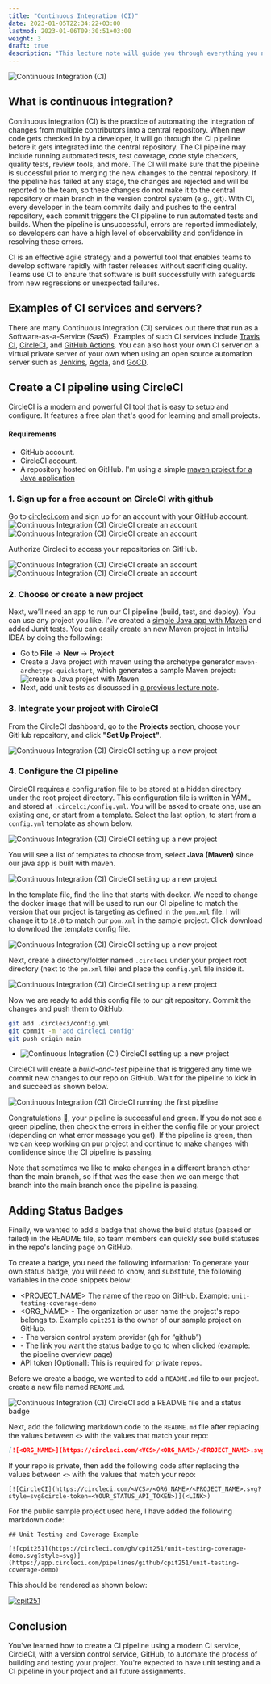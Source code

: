 ```yaml
---
title: "Continuous Integration (CI)"
date: 2023-01-05T22:34:22+03:00
lastmod: 2023-01-06T09:30:51+03:00
weight: 3
draft: true
description: "This lecture note will guide you through everything you need to know about continuous integration (CI). We’ll go through an example of how to use a CI service (circleCI) with a version control service (GitHub) to automate the process of building and testing your software."
---
```


![Continuous Integration (CI)](/images/notes/ci/continuous-integration-CI.png)

## What is continuous integration?

Continuous integration (CI) is the practice of automating the integration of changes from multiple contributors into a central repository. When new code gets checked in by a developer, it will go through the CI pipeline before it gets integrated into the central repository. The CI pipeline may include running automated tests, test coverage, code style checkers, quality tests, review tools, and more. The CI will make sure that the pipeline is successful prior to merging the new changes to the central repository. If the pipeline has failed at any stage, the changes are rejected and will be reported to the team, so these changes do not make it to the central repository or main branch in the version control system (e.g., git). With CI, every developer in the team commits daily and pushes to the central repository, each commit triggers the CI pipeline to run automated tests and builds. When the pipeline is unsuccessful, errors are reported immediately, so developers can have a high level of observability and confidence in resolving these errors.

CI is an effective agile strategy and a powerful tool that enables teams to develop software rapidly with faster releases without sacrificing quality. Teams use CI to ensure that software is built successfully with safeguards from new regressions or unexpected failures.


## Examples of CI services and servers?
There are many Continuous Integration (CI) services out there that run as a Software-as-a-Service (SaaS). Examples of such CI services include [Travis CI](https://www.travis-ci.com), [CircleCI](https://circleci.com/), and [GitHub Actions](https://docs.github.com/en/actions).
 You can also host your own CI server on a virtual private server of your own when using an open source automation server such as [Jenkins](https://www.jenkins.io/), [Agola](https://agola.io/), and [GoCD](https://www.gocd.org/).


## Create a CI pipeline using CircleCI
CircleCI is a modern and powerful CI tool that is easy to setup and configure. It features a free plan that's good for learning and small projects.

#### Requirements
- GitHub account.
- CircleCI account.
- A repository hosted on GitHub. I'm using a simple [maven project for a Java application]()

### 1. Sign up for a free account on CircleCI with github

Go to [circleci.com](https://circleci.com) and sign up for an account with your GitHub account.
![Continuous Integration (CI) CircleCI create an account](/images/notes/ci/step-0.png)
![Continuous Integration (CI) CircleCI create an account](/images/notes/ci/step-1.png)

Authorize Circleci to access your repositories on GitHub.

![Continuous Integration (CI) CircleCI create an account](/images/notes/ci/step-3.png)
![Continuous Integration (CI) CircleCI create an account](/images/notes/ci/step-4.png)

### 2. Choose or create a new project
Next, we’ll need an app to run our CI pipeline (build, test, and deploy). You can use any project you like. I’ve created a [simple Java app with Maven](https://github.com/cpit251/unit-testing-coverage-demo) and added Junit tests. You can easily create an new Maven project in IntelliJ IDEA by doing the following:
  - Go to **File** -> **New**  -> **Project**
  - Create a Java project with maven using the archetype generator `maven-archetype-quickstart`, which generates a sample Maven project:
  ![create a Java project with Maven](/images/notes/ci/idea-new-maven.png)
  - Next, add unit tests as discussed in [a previous lecture note](/notes/unit-testing).

### 3. Integrate your project with CircleCI
From the CircleCI dashboard, go to the **Projects** section, choose your GitHub repository, and click **"Set Up Project"**.

![Continuous Integration (CI) CircleCI setting up a new project](/images/notes/ci/step-5.png)

### 4. Configure the CI pipeline
CircleCI requires a configuration file to be stored at a hidden directory under the root project directory. This configuration file is written in YAML and stored at `.circelci/config.yml`. You will be asked to create one, use an existing one, or start from a template. Select the last option, to start from a `config.yml` template as shown below.

![Continuous Integration (CI) CircleCI setting up a new project](/images/notes/ci/step-6.png)

You will see a list of templates to choose from, select **Java (Maven)** since our java app is built with maven.

![Continuous Integration (CI) CircleCI setting up a new project](/images/notes/ci/step-7.png)

In the template file, find the line that starts with docker. We need to change the docker image that will be used to run our CI pipeline to match the version that our project is targeting as defined in the `pom.xml` file. I will change it to `18.0` to match our `pom.xml` in the sample project. Click download to download the template config file.

![Continuous Integration (CI) CircleCI setting up a new project](/images/notes/ci/step-8.png)


Next, create a directory/folder named `.circleci` under your project root directory (next to the `pm.xml` file) and place the `config.yml` file inside it.

![Continuous Integration (CI) CircleCI setting up a new project](/images/notes/ci/step-9.png)


Now we are ready to add this config file to our git repository. Commit the changes and push them to GitHub.

```bash
git add .circleci/config.yml
git commit -m 'add circleci config'
git push origin main
```
- ![Continuous Integration (CI) CircleCI setting up a new project](/images/notes/ci/step-10.png)


CircleCI will create a _build-and-test_ pipeline that is triggered any time we commit new changes to our repo on GitHub. Wait for the pipeline to kick in and succeed as shown below.

![Continuous Integration (CI) CircleCI running the first pipeline](/images/notes/ci/step-11.png)


Congratulations 🎉, your pipeline is successful and green. If you do not see a green pipeline, then check the errors in either the config file or your project (depending on what error message you get). If the pipeline is green, then we can keep working on pur project and continue to make changes with confidence since the CI pipeline is passing. 

Note that sometimes we like to make changes in a different branch other than the main branch, so if that was the case then we can merge that branch into the main branch once the pipeline is passing.

## Adding Status Badges

Finally, we wanted to add a badge that shows the build status (passed or failed) in the README file, so team members can quickly see build statuses in the repo's landing page on GitHub.

To create a badge, you need the following information:
To generate your own status badge, you will need to know, and substitute, the following variables in the code snippets below:

- <PROJECT_NAME> The name of the repo on GitHub. Example: `unit-testing-coverage-demo`
- <ORG_NAME> - The organization or user name the project's repo belongs to. Example `cpit251` is the owner of our sample project on GitHub.
- <VCS> -  The version control system provider (gh for “github”)
- <LINK> - The link you want the status badge to go to when clicked (example: the pipeline overview page)
- API token [Optional]: This is required for private repos.

Before we create a badge, we wanted to add a `README.md` file to our project. create a new file named `README.md`.

![Continuous Integration (CI) CircleCI add a README file and a status badge](/images/notes/ci/step-12.png)


Next, add the following markdown code to the `README.md` file after replacing the values between `<>` with the values that match your repo:

```markdown
[![<ORG_NAME>](https://circleci.com/<VCS>/<ORG_NAME>/<PROJECT_NAME>.svg?style=svg)](<LINK>)
```

If your repo is private, then add the following code after replacing the values between `<>` with the values that match your repo:

```
[![CircleCI](https://circleci.com/<VCS>/<ORG_NAME>/<PROJECT_NAME>.svg?style=svg&circle-token=<YOUR_STATUS_API_TOKEN>)](<LINK>)
```


For the public sample project used here, I have added the following markdown code:

```
## Unit Testing and Coverage Example

[![cpit251](https://circleci.com/gh/cpit251/unit-testing-coverage-demo.svg?style=svg)](https://app.circleci.com/pipelines/github/cpit251/unit-testing-coverage-demo)
```

This should be rendered as shown below:

[![cpit251](https://circleci.com/gh/cpit251/unit-testing-coverage-demo.svg?style=svg)](https://app.circleci.com/pipelines/github/cpit251/unit-testing-coverage-demo)

## Conclusion

You've learned how to create a CI pipeline using a modern CI service, CircleCI, with a version control service, GitHub, to automate the process of building and testing your project. You're expected to have unit testing and a CI pipeline in your project and all future assignments.

